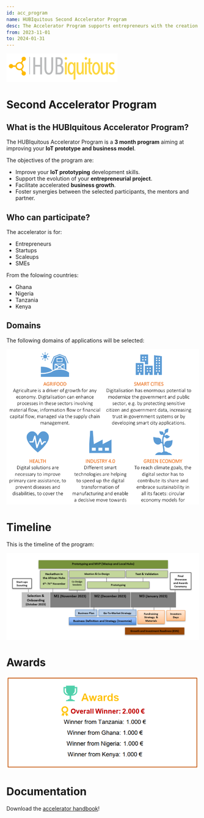 ```yaml
---
id: acc_program
name: HUBIquitous Second Accelerator Program
desc: The Accelerator Program supports entrepreneurs with the creation of new products and services in collaboration with European and African DIHs/TechHubs. It aims to improve the innovation creation capacity for entrepreneurs and start-ups, support the African-EU joint innovation project ideas and ventures and increase investment opportunities in African start-ups.
from: 2023-11-01
to: 2024-01-31
---
```


![hubiquitous logo](hubiquitous-logo.png)

# Second Accelerator Program


## What is the HUBIquitous Accelerator Program?

The HUBIquitous Accelerator Program is a **3 month program** aiming at improving your **IoT prototype and business model**.

The objectives of the program are:
- Improve your **IoT prototyping** development skills.
- Support the evolution of your **entrepreneurial project**.
- Facilitate accelerated **business growth**.
- Foster synergies between the selected participants, the mentors and partner.

## Who can participate?

The accelerator is for:
- Entrepreneurs 
- Startups
- Scaleups 
- SMEs

From the folowing countries:
- Ghana
- Nigeria
- Tanzania
- Kenya

## Domains

The following domains of applications will be selected:

![domains](img/domains.png)

# Timeline

This is the timeline of the program:

![timeline](img/timeline.png)

# Awards

![awards](img/awards.png)

# Documentation

Download the [accelerator handbook](https://hubiquitous.eu/wp-content/uploads/2022/05/Hubiquitous-1st-Open-Call-Guide-for-Applicants.pdf)!
